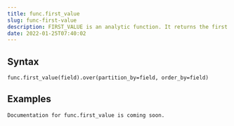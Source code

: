 ```yaml
---
title: func.first_value
slug: func-first-value
description: FIRST_VALUE is an analytic function. It returns the first value in an ordered set of values
date: 2022-01-25T07:40:02
---
```



## Syntax



```
func.first_value(field).over(partition_by=field, order_by=field)
```


## Examples



```
Documentation for func.first_value is coming soon.
```
